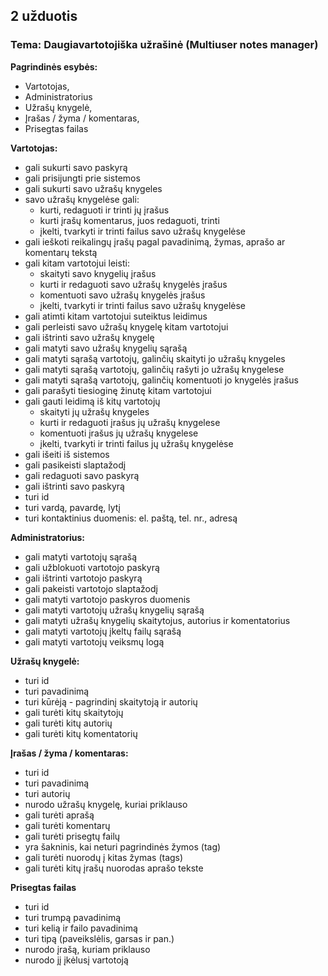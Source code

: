 ## 2 užduotis

### Tema: Daugiavartotojiška užrašinė (Multiuser notes manager)

**Pagrindinės esybės:**

* Vartotojas, 
* Administratorius
* Užrašų knygelė, 
* Įrašas / žyma / komentaras, 
* Prisegtas failas

**Vartotojas:**

* gali sukurti savo paskyrą
* gali prisijungti prie sistemos
* gali sukurti savo užrašų knygeles
* savo užrašų knygelėse gali: 
    * kurti, redaguoti ir trinti jų įrašus
    * kurti įrašų komentarus, juos redaguoti, trinti
    * įkelti, tvarkyti ir trinti failus savo užrašų knygelėse
* gali ieškoti reikalingų įrašų pagal pavadinimą, žymas, aprašo ar komentarų tekstą
* gali kitam vartotojui leisti:
    * skaityti savo knygelių įrašus 
    * kurti ir redaguoti savo užrašų knygelės įrašus 
    * komentuoti savo užrašų knygelės įrašus 
    * įkelti, tvarkyti ir trinti failus savo užrašų knygelėse
* gali atimti kitam vartotojui suteiktus leidimus
* gali perleisti savo užrašų knygelę kitam vartotojui
* gali ištrinti savo užrašų knygelę
* gali matyti savo užrašų knygelių sąrašą 
* gali matyti sąrašą vartotojų, galinčių skaityti jo užrašų knygeles
* gali matyti sąrašą vartotojų, galinčių rašyti jo užrašų knygelese
* gali matyti sąrašą vartotojų, galinčių komentuoti jo knygelės įrašus
* gali parašyti tiesioginę žinutę kitam vartotojui
* gali gauti leidimą iš kitų vartotojų 
    * skaityti jų užrašų knygeles
    * kurti ir redaguoti įrašus jų užrašų knygelese
    * komentuoti įrašus jų užrašų knygelese
    * įkelti, tvarkyti ir trinti failus jų užrašų knygelėse
* gali išeiti iš sistemos
* gali pasikeisti slaptažodį
* gali redaguoti savo paskyrą
* gali ištrinti savo paskyrą
* turi id
* turi vardą, pavardę, lytį
* turi kontaktinius duomenis: el. paštą, tel. nr., adresą

**Administratorius:**

* gali matyti vartotojų sąrašą
* gali užblokuoti vartotojo paskyrą
* gali ištrinti vartotojo paskyrą
* gali pakeisti vartotojo slaptažodį
* gali matyti vartotojo paskyros duomenis
* gali matyti vartotojų užrašų knygelių sąrašą
* gali matyti užrašų knygelių skaitytojus, autorius ir komentatorius
* gali matyti vartotojų įkeltų failų sąrašą
* gali matyti vartotojų veiksmų logą         

**Užrašų knygelė:**

* turi id
* turi pavadinimą
* turi kūrėją - pagrindinį skaitytoją ir autorių
* gali turėti kitų skaitytojų
* gali turėti kitų autorių
* gali turėti kitų komentatorių

**Įrašas / žyma / komentaras:**

* turi id
* turi pavadinimą
* turi autorių
* nurodo užrašų knygelę, kuriai priklauso
* gali turėti aprašą
* gali turėti komentarų
* gali turėti prisegtų failų
* yra šakninis, kai neturi pagrindinės žymos (tag)
* gali turėti nuorodų į kitas žymas (tags)
* gali turėti kitų įrašų nuorodas aprašo tekste

**Prisegtas failas**

* turi id
* turi trumpą pavadinimą
* turi kelią ir failo pavadinimą
* turi tipą (paveikslėlis, garsas ir pan.)
* nurodo įrašą, kuriam priklauso
* nurodo jį įkėlusį vartotoją
